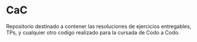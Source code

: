 # CaC
Repositorio destinado a contener las resoluciones de ejercicios entregables, TPs, y cualquier otro codigo realizado para la cursada de Codo a Codo.